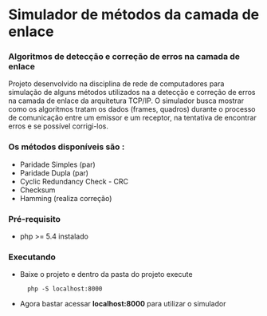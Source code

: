 # Simulador de métodos da camada de enlace

### Algoritmos de detecção e correção de erros na camada de enlace

Projeto desenvolvido na disciplina de rede de computadores para simulação de alguns métodos utilizados na a detecção e correção de erros na camada de enlace da arquitetura TCP/IP. O simulador busca mostrar como os algoritmos tratam os dados (frames, quadros) durante o processo de comunicação entre um emissor e um receptor, na tentativa de encontrar erros e se possível corrigi-los.

### Os métodos disponíveis são :

- Paridade Simples (par)
- Paridade Dupla (par)
- Cyclic Redundancy Check - CRC
- Checksum
- Hamming (realiza correção)

### Pré-requisito

- php >= 5.4 instalado

### Executando

- Baixe o projeto e dentro da pasta do projeto execute

        php -S localhost:8000

- Agora bastar acessar **localhost:8000** para utilizar o simulador